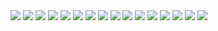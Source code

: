 <img src = "Assets/Slides/Presentazione CG_page-0001.jpg">
<img src = "Assets/Slides/Presentazione CG_page-0002.jpg">
<img src = "Assets/Slides/Presentazione CG_page-0003.jpg">
<img src = "Assets/Slides/Presentazione CG_page-0004.jpg">
<img src = "Assets/Slides/Presentazione CG_page-0005.jpg">
<img src = "Assets/Slides/Presentazione CG_page-0006.jpg">
<img src = "Assets/Slides/Presentazione CG_page-0007.jpg">
<img src = "Assets/Slides/Presentazione CG_page-0008.jpg">
<img src = "Assets/Slides/Presentazione CG_page-0009.jpg">
<img src = "Assets/Slides/Presentazione CG_page-0010.jpg">
<img src = "Assets/Slides/Presentazione CG_page-0011.jpg">
<img src = "Assets/Slides/Presentazione CG_page-0012.jpg">
<img src = "Assets/Slides/Presentazione CG_page-0013.jpg">
<img src = "Assets/Slides/Presentazione CG_page-0014.jpg">
<img src = "Assets/Slides/Presentazione CG_page-0015.jpg">
<img src = "Assets/Slides/Presentazione CG_page-0016.jpg">
